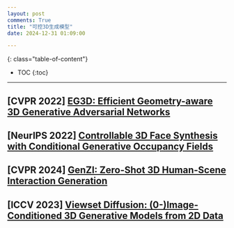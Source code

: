 ```yaml
---
layout: post
comments: True
title: "可控3D生成模型"
date: 2024-12-31 01:09:00

---
```


<!--more-->

{: class="table-of-content"}
* TOC
{:toc}

---

## \[**CVPR 2022**\] [EG3D: Efficient Geometry-aware 3D Generative Adversarial Networks](https://nvlabs.github.io/eg3d/)

## \[**NeurIPS 2022**\] [Controllable 3D Face Synthesis with Conditional Generative Occupancy Fields](https://keqiangsun.github.io/projects/cgof/)

## \[**CVPR 2024**\] [GenZI: Zero-Shot 3D Human-Scene Interaction Generation](https://craigleili.github.io/projects/genzi/)

## \[**ICCV 2023**\] [Viewset Diffusion: (0-)Image-Conditioned 3D Generative Models from 2D Data](https://szymanowiczs.github.io/viewset-diffusion)
